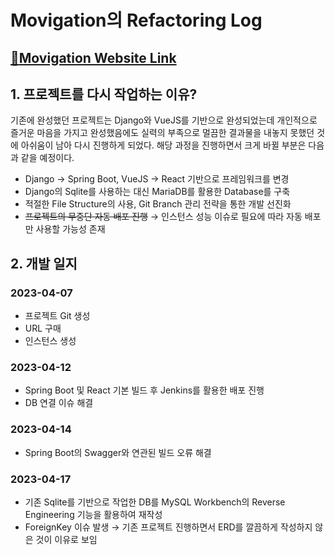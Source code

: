 # Movigation의 Refactoring Log

## [:cinema:Movigation Website Link](https://movigation.app/)

## 1. 프로젝트를 다시 작업하는 이유?

기존에 완성했던 프로젝트는 Django와 VueJS를 기반으로 완성되었는데 개인적으로 즐거운 마음을 가지고 완성했음에도 실력의 부족으로 멀끔한 결과물을 내놓지 못했던 것에 아쉬움이 남아 다시 진행하게 되었다. 해당 과정을 진행하면서 크게 바뀔 부분은 다음과 같을 예정이다.

- Django &rarr; Spring Boot, VueJS &rarr; React 기반으로 프레임워크를 변경
- Django의 Sqlite를 사용하는 대신 MariaDB를 활용한 Database를 구축
- 적절한 File Structure의 사용, Git Branch 관리 전략을 통한 개발 선진화
- ~~프로젝트의 무중단 자동 배포 진행~~ &rarr; 인스턴스 성능 이슈로 필요에 따라 자동 배포만 사용할 가능성 존재

## 2. 개발 일지

### 2023-04-07

- 프로젝트 Git 생성
- URL 구매
- 인스턴스 생성 

### 2023-04-12

- Spring Boot 및 React 기본 빌드 후 Jenkins를 활용한 배포 진행
- DB 연결 이슈 해결

### 2023-04-14

- Spring Boot의 Swagger와 연관된 빌드 오류 해결

### 2023-04-17

- 기존 Sqlite를 기반으로 작업한 DB를 MySQL Workbench의 Reverse Engineering 기능을 활용하여 재작성
- ForeignKey 이슈 발생 &rarr; 기존 프로젝트 진행하면서 ERD를 깔끔하게 작성하지 않은 것이 이유로 보임

